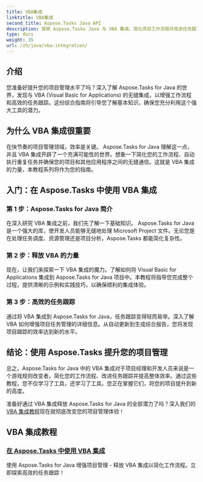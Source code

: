 ```yaml
---
title: VBA集成
linktitle: VBA集成
second_title: Aspose.Tasks Java API
description: 探索 Aspose.Tasks Java 与 VBA 集成。简化项目工作流程并改进任务跟踪。探索无缝 VBA 集成的综合教程！
type: docs
weight: 35
url: /zh/java/vba-integration/
---
```


## 介绍

您准备好提升您的项目管理水平了吗？深入了解 Aspose.Tasks for Java 的世界，发现与 VBA (Visual Basic for Applications) 的无缝集成，以增强工作流程和高效的任务跟踪。这份综合指南将引导您了解基本知识，确保您充分利用这个强大工具的潜力。

## 为什么 VBA 集成很重要

在快节奏的项目管理领域，效率是关键。 Aspose.Tasks for Java 理解这一点，并且 VBA 集成开辟了一个充满可能性的世界。想象一下简化您的工作流程、自动执行重复任务并确保您的项目和其他应用程序之间的无缝通信。这就是 VBA 集成的力量，本教程系列将作为您的指南。

## 入门：在 Aspose.Tasks 中使用 VBA 集成

### 第 1 步：Aspose.Tasks for Java 简介

在深入研究 VBA 集成之前，我们先了解一下基础知识。 Aspose.Tasks for Java 是一个强大的库，使开发人员能够无缝地处理 Microsoft Project 文件。无论您是在处理任务调度、资源管理还是项目分析，Aspose.Tasks 都能简化复杂性。

### 第 2 步：释放 VBA 的力量

现在，让我们来探索一下 VBA 集成的魔力。了解如何将 Visual Basic for Applications 集成到 Aspose.Tasks for Java 项目中。本教程将指导您完成整个过程，提供清晰的示例和实践技巧，以确保顺利的集成体验。

### 第 3 步：高效的任务跟踪

通过将 VBA 集成到 Aspose.Tasks for Java，任务跟踪变得轻而易举。深入了解 VBA 如何增强项目任务管理的详细信息。从自动更新到生成综合报告，您将发现项目跟踪的效率达到新的水平。

## 结论：使用 Aspose.Tasks 提升您的项目管理

总之，Aspose.Tasks for Java 中的 VBA 集成对于项目经理和开发人员来说是一个游戏规则改变者。简化您的工作流程、改进任务跟踪并提高整体效率。通过这些教程，您不仅学习了工具，还学习了工具。您正在掌握它们，将您的项目提升到新的高度。

准备好通过 VBA 集成释放 Aspose.Tasks for Java 的全部潜力了吗？深入我们的[VBA 集成教程](./work-with-vba/)现在就彻底改变您的项目管理体验！
## VBA 集成教程
### [在 Aspose.Tasks 中使用 VBA 集成](./work-with-vba/)
使用 Aspose.Tasks for Java 增强项目管理 - 释放 VBA 集成以简化工作流程。立即探索高效的任务跟踪！